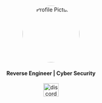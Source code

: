 <div style="text-align: center;">
  <img src=""
       alt="Profile Picture"
       style="border-radius: 50%; width: 150px; height: 150px; object-fit: cover;" />
  <h4 align="center">Reverse Engineer | Cyber Security</h4>

  <div align="center">
    <a href="https://tryhackme.com/p/x03e" target="_blank">
      <img src="https://assets.tryhackme.com/img/logo/tryhackme_logo_full.svg" width="40" height="35" alt="discord logo"  />
    </a>
  </div>
</div>

